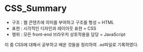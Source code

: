 # CSS_Summary

* 구조 : 웹 콘텐츠에 의미를 부여하고 구조를 형성 = HTML
* 표현 : 시각적인 디자인과 레이아웃 표현 = CSS
* 행위 : 모든 front-end 브라우저 상호작용을 담당 = JavaScript

이 중 CSS에 대해서 공부하고 배운 것들을 정리하여 ```.md```파일로 기록하였다.
